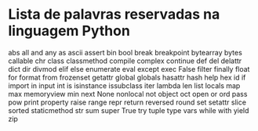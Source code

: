 # Lista de palavras reservadas na linguagem Python
abs
all
and
any
as
ascii
assert
bin
bool
break
breakpoint
bytearray
bytes
callable
chr
class
classmethod
compile
complex
continue
def
del
delattr
dict
dir
divmod
elif
else
enumerate
eval
except
exec
False
filter
finally
float
for
format
from
frozenset
getattr
global
globals
hasattr
hash
help
hex
id
if
import
in
input
int
is
isinstance
issubclass
iter
lambda
len
list
locals
map
max
memoryview
min
next
None
nonlocal
not
object
oct
open
or
ord
pass
pow
print
property
raise
range
repr
return
reversed
round
set
setattr
slice
sorted
staticmethod
str
sum
super
True
try
tuple
type
vars
while
with
yield
zip

